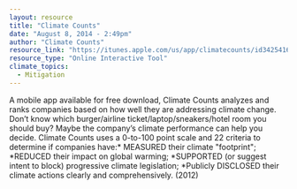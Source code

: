 ```yaml
---
layout: resource
title: "Climate Counts"
date: "August 8, 2014 - 2:49pm"
author: "Climate Counts"
resource_link: "https://itunes.apple.com/us/app/climatecounts/id342541675?mt=8"
resource_type: "Online Interactive Tool"
climate_topics:
  - Mitigation
---
```


A mobile app available for free download, Climate Counts analyzes and ranks companies based on how well they are addressing climate change. Don’t know which burger/airline ticket/laptop/sneakers/hotel room you should buy? Maybe the company’s climate performance can help you decide. Climate Counts uses a 0-to-100 point scale and 22 criteria to determine if companies have:* MEASURED their climate "footprint"; *REDUCED their impact on global warming; *SUPPORTED (or suggest intent to block) progressive climate legislation; *Publicly DISCLOSED their climate actions clearly and comprehensively. (2012)